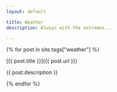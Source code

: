 ```yaml
---
layout: default

title: Weather
description: Always with the extremes...

---
```


{% for post in site.tags["weather"] %}

[{{ post.title }}]({{ post.url }})

{{ post.description }}

{% endfor %}
